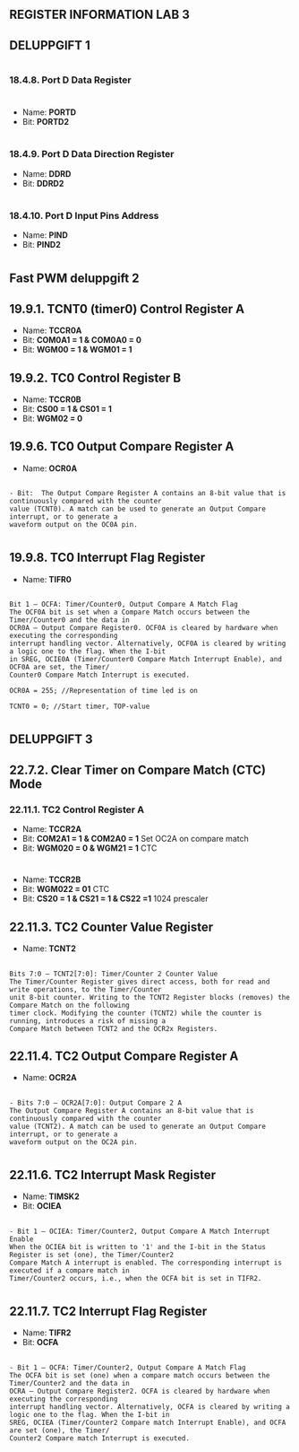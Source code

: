 
## <strong>REGISTER INFORMATION LAB 3</strong>
## DELUPPGIFT 1
#
### 18.4.8. Port D Data Register
#
- Name: <strong>PORTD</strong>
- Bit: <strong>PORTD2</strong>
#
#
### 18.4.9. Port D Data Direction Register
- Name: <strong>DDRD</strong>
- Bit: <strong>DDRD2</strong>
#
### 18.4.10. Port D Input Pins Address
- Name: <strong>PIND</strong>
- Bit: <strong>PIND2</strong>
#
## Fast PWM deluppgift 2
## 19.9.1. TCNT0 (timer0) Control Register A
- Name: <strong>TCCR0A</strong>
- Bit: <strong>COM0A1 = 1 & COM0A0 = 0</strong>
- Bit: <strong>WGM00 = 1 & WGM01 = 1</strong>
## 19.9.2. TC0 Control Register B
- Name: <strong>TCCR0B</strong>
- Bit: <strong>CS00 = 1 & CS01 = 1</strong>
- Bit: <strong>WGM02 = 0</strong>
## 19.9.6. TC0 Output Compare Register A
- Name: <strong>OCR0A</strong>
##
    - Bit:  The Output Compare Register A contains an 8-bit value that is continuously compared with the counter
    value (TCNT0). A match can be used to generate an Output Compare interrupt, or to generate a
    waveform output on the OC0A pin.
#
## 19.9.8. TC0 Interrupt Flag Register
- Name: <strong>TIFR0</strong>
##
    Bit 1 – OCFA: Timer/Counter0, Output Compare A Match Flag
    The OCF0A bit is set when a Compare Match occurs between the Timer/Counter0 and the data in
    OCR0A – Output Compare Register0. OCF0A is cleared by hardware when executing the corresponding
    interrupt handling vector. Alternatively, OCF0A is cleared by writing a logic one to the flag. When the I-bit
    in SREG, OCIE0A (Timer/Counter0 Compare Match Interrupt Enable), and OCF0A are set, the Timer/
    Counter0 Compare Match Interrupt is executed.

	OCR0A = 255; //Representation of time led is on

	TCNT0 = 0; //Start timer, TOP-value 
#
## DELUPPGIFT 3
## 22.7.2. Clear Timer on Compare Match (CTC) Mode
### 22.11.1. TC2 Control Register A
- Name: <strong>TCCR2A</strong>
- Bit: <strong>COM2A1 = 1 & COM2A0 = 1</strong> Set OC2A on compare match
- Bit: <strong>WGM020 = 0 & WGM21 = 1</strong> CTC
#
- Name: <strong>TCCR2B</strong> 
- Bit: <strong>WGM022 = 01</strong> CTC
- Bit: <strong>CS20 = 1 & CS21 = 1 & CS22 =1</strong> 1024 prescaler
## 22.11.3. TC2 Counter Value Register
- Name: <strong>TCNT2</strong>
##
    Bits 7:0 – TCNT2[7:0]: Timer/Counter 2 Counter Value
    The Timer/Counter Register gives direct access, both for read and write operations, to the Timer/Counter
    unit 8-bit counter. Writing to the TCNT2 Register blocks (removes) the Compare Match on the following
    timer clock. Modifying the counter (TCNT2) while the counter is running, introduces a risk of missing a
    Compare Match between TCNT2 and the OCR2x Registers.
## 22.11.4. TC2 Output Compare Register A
- Name: <strong>OCR2A</strong>
##
    - Bits 7:0 – OCR2A[7:0]: Output Compare 2 A
    The Output Compare Register A contains an 8-bit value that is continuously compared with the counter
    value (TCNT2). A match can be used to generate an Output Compare interrupt, or to generate a
    waveform output on the OC2A pin.
#
## 22.11.6. TC2 Interrupt Mask Register
- Name: <strong>TIMSK2</strong>
- Bit: <strong>OCIEA</strong>
##
    - Bit 1 – OCIEA: Timer/Counter2, Output Compare A Match Interrupt Enable
    When the OCIEA bit is written to '1' and the I-bit in the Status Register is set (one), the Timer/Counter2
    Compare Match A interrupt is enabled. The corresponding interrupt is executed if a compare match in
    Timer/Counter2 occurs, i.e., when the OCFA bit is set in TIFR2.
#
## 22.11.7. TC2 Interrupt Flag Register
- Name: <strong>TIFR2</strong>
- Bit: <strong>OCFA</strong>
##
    - Bit 1 – OCFA: Timer/Counter2, Output Compare A Match Flag
    The OCFA bit is set (one) when a compare match occurs between the Timer/Counter2 and the data in
    OCRA – Output Compare Register2. OCFA is cleared by hardware when executing the corresponding
    interrupt handling vector. Alternatively, OCFA is cleared by writing a logic one to the flag. When the I-bit in
    SREG, OCIEA (Timer/Counter2 Compare match Interrupt Enable), and OCFA are set (one), the Timer/
    Counter2 Compare match Interrupt is executed.
#